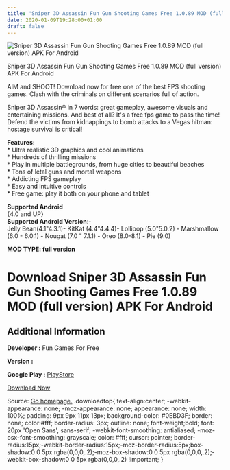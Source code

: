 ```yaml
---
title: 'Sniper 3D Assassin Fun Gun Shooting Games Free 1.0.89 MOD (full version) APK For Android'
date: 2020-01-09T19:28:00+01:00
draft: false
---
```


![Sniper 3D Assassin Fun Gun Shooting Games Free 1.0.89 MOD (full version) APK For Android](https://i0.wp.com/apkhome.net/wp-content/uploads/2020/01/Sniper-3D-Assassin-Fun-Gun-Shooting-Games-Free-1.0.89-MOD-full-version.png "Sniper 3D Assassin Fun Gun Shooting Games Free 1.0.89 MOD (full version) APK For Android")

  

Sniper 3D Assassin Fun Gun Shooting Games Free 1.0.89 MOD (full version) APK For Android

AIM and SHOOT! Download now for free one of the best FPS shooting games. Clash with the criminals on different scenarios full of action.

Sniper 3D Assassin® in 7 words: great gameplay, awesome visuals and entertaining missions. And best of all? It's a free fps game to pass the time! Defend the victims from kidnappings to bomb attacks to a Vegas hitman: hostage survival is critical!

**Features:**  
\* Ultra realistic 3D graphics and cool animations  
\* Hundreds of thrilling missions  
\* Play in multiple battlegrounds, from huge cities to beautiful beaches  
\* Tons of letal guns and mortal weapons  
\* Addicting FPS gameplay  
\* Easy and intuitive controls  
\* Free game: play it both on your phone and tablet

**Supported Android**  
{4.0 and UP}  
**Supported Android Version**:-  
Jelly Bean(4.1"4.3.1)- KitKat (4.4"4.4.4)- Lollipop (5.0"5.0.2) - Marshmallow (6.0 - 6.0.1) - Nougat (7.0 " 7.1.1) - Oreo (8.0-8.1) - Pie (9.0)

**MOD TYPE: full version**

Download Sniper 3D Assassin Fun Gun Shooting Games Free 1.0.89 MOD (full version) APK For Android
=================================================================================================

Additional Information
----------------------

**Developer :** Fun Games For Free

**Version :**

**Google Play :** [PlayStore](https://play.google.com/store/apps/details?id=com.fungames.sniper3d)

  

[Download Now](https://store4app.co/post/sniper-3d-assassin-fun-gun-shooting-games-free-1-0-89-mod-full-version-apk-for-android_1578594409)

  
Source: [Go homepage.](https://store4app.co/post/sniper-3d-assassin-fun-gun-shooting-games-free-1-0-89-mod-full-version-apk-for-android_1578594409) .downloadtop{ text-align:center; -webkit-appearance: none; -moz-appearance: none; appearance: none; width: 100%; padding: 9px 9px 11px 13px; background-color: #0EBD3F; border: none; color:#fff; border-radius: 3px; outline: none; font-weight;bold; font: 20px 'Open Sans', sans-serif; -webkit-font-smoothing: antialiased; -moz-osx-font-smoothing: grayscale; color: #fff; cursor: pointer; border-radius:15px;-webkit-border-radius:15px;-moz-border-radius:5px;box-shadow:0 0 5px rgba(0,0,0,.2);-moz-box-shadow:0 0 5px rgba(0,0,0,.2);-webkit-box-shadow:0 0 5px rgba(0,0,0,.2) !important; }